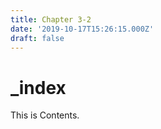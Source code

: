 ```yaml
---
title: Chapter 3-2
date: '2019-10-17T15:26:15.000Z'
draft: false
---
```


# \_index

This is Contents.


